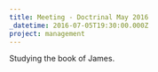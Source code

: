 ```yaml
---
title: Meeting - Doctrinal May 2016
_datetime: 2016-07-05T19:30:00.000Z
project: management
---
```

Studying the book of James.
